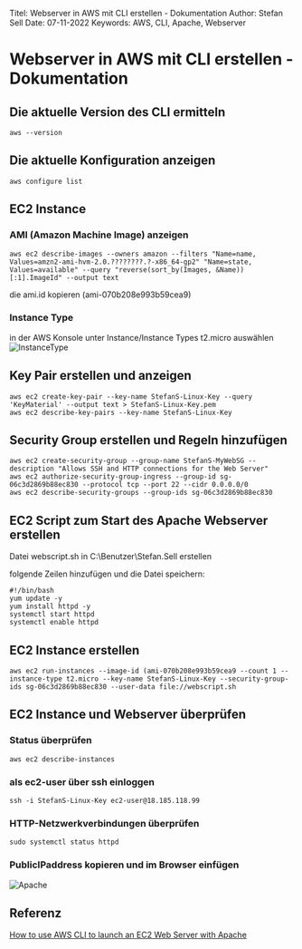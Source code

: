 Titel: Webserver in AWS mit CLI erstellen - Dokumentation
Author: Stefan Sell
Date: 07-11-2022
Keywords: AWS, CLI, Apache, Webserver

# Webserver in AWS mit CLI erstellen - Dokumentation

## Die aktuelle Version des CLI ermitteln
    aws --version   
## Die aktuelle Konfiguration anzeigen
    aws configure list     
## EC2 Instance
### AMI (Amazon Machine Image) anzeigen
    aws ec2 describe-images --owners amazon --filters "Name=name, Values=amzn2-ami-hvm-2.0.????????.?-x86_64-gp2" "Name=state, Values=available" --query "reverse(sort_by(Images, &Name))[:1].ImageId" --output text
die ami.id kopieren (ami-070b208e993b59cea9)
### Instance Type
in der AWS Konsole unter Instance/Instance Types t2.micro auswählen
![InstanceType](https://miro.medium.com/max/720/1*ut8SVOjduLuQCxZCx5UhFA.png)
## Key Pair erstellen und anzeigen
    aws ec2 create-key-pair --key-name StefanS-Linux-Key --query 'KeyMaterial' --output text > StefanS-Linux-Key.pem
    aws ec2 describe-key-pairs --key-name StefanS-Linux-Key
## Security Group erstellen und Regeln hinzufügen
    aws ec2 create-security-group --group-name StefanS-MyWebSG --description "Allows SSH and HTTP connections for the Web Server"
    aws ec2 authorize-security-group-ingress --group-id sg-06c3d2869b88ec830 --protocol tcp --port 22 --cidr 0.0.0.0/0
    aws ec2 describe-security-groups --group-ids sg-06c3d2869b88ec830
## EC2 Script zum Start des Apache Webserver erstellen
Datei webscript.sh in C:\Benutzer\Stefan.Sell erstellen

folgende Zeilen hinzufügen und die Datei speichern:

    #!/bin/bash
    yum update -y
    yum install httpd -y
    systemctl start httpd
    systemctl enable httpd
    
## EC2 Instance erstellen
    aws ec2 run-instances --image-id (ami-070b208e993b59cea9 --count 1 --instance-type t2.micro --key-name StefanS-Linux-Key --security-group-ids sg-06c3d2869b88ec830 --user-data file://webscript.sh
## EC2 Instance und Webserver überprüfen
### Status überprüfen
    aws ec2 describe-instances
### als ec2-user über ssh einloggen
    ssh -i StefanS-Linux-Key ec2-user@18.185.118.99
### HTTP-Netzwerkverbindungen überprüfen
    sudo systemctl status httpd
### PublicIPaddress kopieren und im Browser einfügen
![Apache](https://miro.medium.com/max/720/1*dQz8HxEfH0nzgI8Tz2eA3w.png)

## Referenz
[How to use AWS CLI to launch an EC2 Web Server with Apache](https://towardsaws.com/how-to-use-aws-cli-to-launch-an-ec2-web-server-with-apache-9c20d07e07be) 
